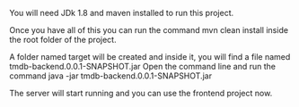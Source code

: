 You will need JDk 1.8 and maven installed to run this project.

Once you have all of this you can run the command mvn clean install inside the root folder of the project.

A folder named target will be created and inside it, you will find a file named tmdb-backend.0.0.1-SNAPSHOT.jar
Open the command line and run the command java -jar tmdb-backend.0.0.1-SNAPSHOT.jar

The server will start running and you can use the frontend project now.
